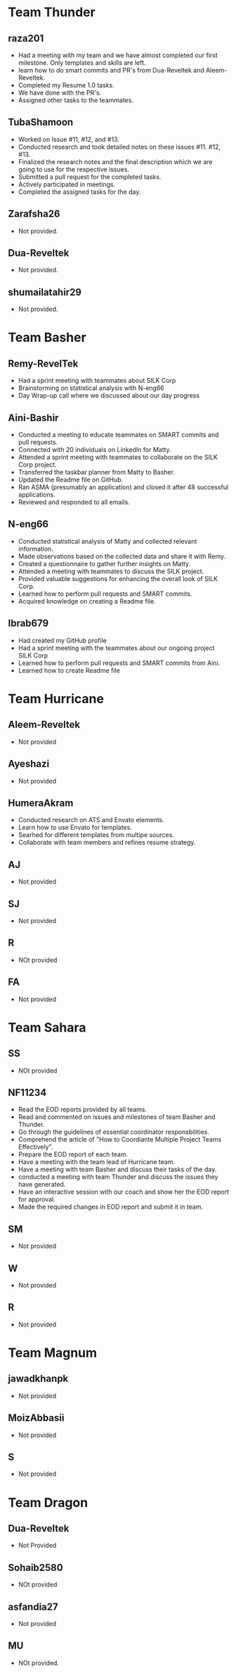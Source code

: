  # Team Thunder
 ## raza201
 - Had a meeting with my team and we have almost completed our first milestone. Only templates and skills are left.
- learn how to do smart commits and PR's from Dua-Reveltek and Aleem-Reveltek.
- Completed my Resume 1.0 tasks.
- We have done with the PR's.
- Assigned other tasks to the teammates.
## TubaShamoon
- Worked on Issue #11, #12, and #13.
- Conducted research and took detailed notes on these issues #11. #12, #13.
- Finalized the research notes and the final description which we are going to use for the respective issues.
- Submitted a pull request for the completed tasks.
- Actively participated in meetings.
- Completed the assigned tasks for the day.
## Zarafsha26
- Not provided.
## Dua-Reveltek
- Not provided.
## shumailatahir29
- Not provided.
# Team Basher
## Remy-RevelTek
- Had a sprint meeting with teammates about SILK Corp
- Brainstorming on statistical analysis with N-eng66
- Day Wrap-up call where we discussed about our day progress
## Aini-Bashir
- Conducted a meeting to educate teammates on SMART commits and pull requests.
- Connected with 20 individuals on LinkedIn for Matty.
- Attended a sprint meeting with teammates to collaborate on the SILK Corp project.
- Transferred the taskbar planner from Matty to Basher.
- Updated the Readme file on GitHub.
- Ran ASMA (presumably an application) and closed it after 48 successful applications.
- Reviewed and responded to all emails.

## N-eng66
- Conducted statistical analysis of Matty and collected relevant information.
- Made observations based on the collected data and share it with Remy.
- Created a questionnaire to gather further insights on Matty.
- Attended a meeting with teammates to discuss the SILK project.
- Provided valuable suggestions for enhancing the overall look of SILK Corp.
- Learned how to perform pull requests and SMART commits.
- Acquired knowledge on creating a Readme file.
## Ibrab679
- Had created my GitHub profile
- Had a sprint meeting with the teammates about our ongoing project SILK Corp
- Learned how to perform pull requests and SMART commits from Aini.
- Learned how to create Readme file
# Team Hurricane 
## Aleem-Reveltek
- Not provided
## Ayeshazi
- Not provided
## HumeraAkram
- Conducted research on ATS and Envato elements.
- Learn how to use Envato for templates.
- Searhed for different templates from multipe sources.
- Collaborate with team members and refines resume strategy.
## AJ 
- Not provided
## SJ
- Not provided
## R
- NOt provided
## FA
- Not provided
# Team Sahara
## SS
- NOt provided
## NF11234
- Read the EOD reports provided by all teams.
- Read and commented on issues and milestones of team Basher and Thunder.
- Go through the guidelines of essential coordinator responsbilities.
- Comprehend the article of "How to Coordiante Multiple Project Teams Effectively".
- Prepare the EOD report of each team.
- Have a meeting with the team lead of Hurricane team.
- Have a meeting with team Basher and discuss their tasks of the day.
- conducted a meeting with team Thunder and discuss the issues they have generated.
- Have an interactive session with our coach and show her the EOD report for approval.
- Made the required changes in EOD report and submit it in team.
## SM
- Not provided
## W
- Not provided
## R
- Not provided
# Team Magnum
## jawadkhanpk
- Not provided
## MoizAbbasii
- Not provided
## S
- Not provided
# Team Dragon 
## Dua-Reveltek
- Not Provided
## Sohaib2580
- NOt provided
## asfandia27
- Not provided
## MU
- NOt provided.


